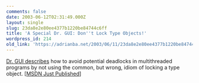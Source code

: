 ```yaml
---
comments: false
date: 2003-06-12T02:31:49.000Z
layout: single
slug: 23da8e2e80ee4377b1220be84744c6ff
title: 'A Special Dr. GUI: Don''t Lock Type Objects!'
wordpress_id: 214
old_link: 'https://adrianba.net/2003/06/11/23da8e2e80ee4377b1220be84744c6ff/'
---
```

[
Dr. GUI describes](http://msdn.microsoft.com/library/en-us/dnaskdr/html/askgui06032003.asp) how to avoid potential deadlocks in
multithreaded programs by not using the common, but wrong, idiom of
locking a type object. [[MSDN
Just Published](http://msdn.microsoft.com/)]
